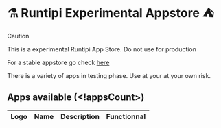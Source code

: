 # ⚗ Runtipi Experimental Appstore ⛺️
> [!CAUTION]  
> This is a experimental Runtipi App Store.
> Do not use for production

For a stable appstore go check [here](https://github.com/Lancelot-Enguerrand/Runtipi-Appstore)


There is a variety of apps in testing phase.
Use at your at your own risk.

## Apps available (<!appsCount>)

| Logo | Name | Description | Functionnal | 
| ---- | ---- | ----------- | ----------- |
<!appsList>
